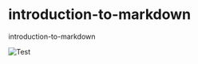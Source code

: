 # introduction-to-markdown
introduction-to-markdown

![Test](https://avatars.githubusercontent.com/u/113413621?s=40&v=4)
